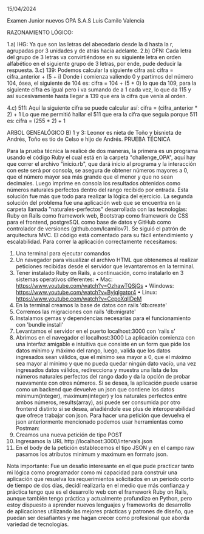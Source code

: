 15/04/2024

Examen Junior nuevos OPA S.A.S
Luis Camilo Valencia

RAZONAMIENTO LÓGICO:

1.a) IHG:
Ya que son las letras del abecedario desde la d hasta la r, agrupadas por 3 unidades y de atrás hacia adelante.
2.b) OFN:
Cada letra del grupo de 3 letras va convirtiéndose en su siguiente letra en orden alfabético en el siguiente grupo de 3 letras, por ende, pude deducir la respuesta.
3.c) 139:
Podemos calcular la siguiente cifra así:
cifra = cifra_anterior + (5 + i)                                                                                      Donde i comienza valiendo 0 y partimos del número 104, ósea, el siguiente de 104 es:
cifra = 104 + (5 + 0)
lo que da 109, para la siguiente cifra es igual pero i va sumando de a 1 cada vez, lo que da 115 y así sucesivamente hasta llegar a 139 que era la cifra que venía al orden.

4.c) 511:
Aquí la siguiente cifra se puede calcular así:                                                                             cifra = (cifra_anterior * 2) + 1
Lo que me permitió hallar el 511 que era la cifra que seguía porque 511 es:
cifra = (255 * 2) + 1

ARBOL GENEALÓGICO
B) 1 y 3:
Leonor es nieta de Toño y bisnieta de Andrés, Toño es tío de Celso e hijo de Andrés.
PRUEBA TÉCNICA

Para la prueba técnica la realicé de dos maneras, la primera es un programa usando el código Ruby el cual está en la carpeta "challenge_OPA", aquí hay que correr el archivo "inicio.rb", que dará inicio al programa y la interacción con este será por consola, se asegura de obtener números mayores a 0, que el número mayor sea más grande que el menor y que no sean decimales. Luego imprime en consola los resultados obtenidos como números naturales perfectos dentro del rango recibido por entrada. Esta solución fue más que todo para realizar la lógica del ejercicio.
La segunda solución del problema fue una aplicación web que se encuentra en la carpeta llamada "naturales-perfectos" desarrollada con las tecnologías: Ruby on Rails como framework web, Bootstrap como framework de CSS para el frontend, postgreSQL como base de datos y GitHub como controlador de versiones (github.com/lcamilov7). Se siguió el patrón de arquitectura MVC. El código está comentado para su fácil entendimiento y escalabilidad.
Para correr la aplicación correctamente necesitamos:
1.	Una terminal para ejecutar comandos
2.	Un navegador para visualizar el archivo HTML que obtenemos al realizar peticiones recibidas desde el servidor que levantaremos en la terminal.
3.	Tener instalado Ruby on Rails, a continuación, como instalarlo en 3 sistemas operativos diferentes:
•	Mac: https://www.youtube.com/watch?v=OzhawTQSjGs
•	Windows: https://www.youtube.com/watch?v=Byjqlgatpr4
•	Linux: https://www.youtube.com/watch?v=CepoXqIlDeM
4.	En la terminal creamos la base de datos con rails 'db:create'
5.	Corremos las migraciones con rails 'db:migrate'
6.	Instalamos gemas y dependencias necesarias para el funcionamiento con 'bundle install'
7.	Levantamos el servidor en el puerto localhost:3000 con 'rails s'
8.	Abrimos en el navegador el localhost:3000
La aplicación comienza con una interfaz amigable e intuitiva que consiste en un form que pide los datos mínimo y máximo del rango, luego, valida que los datos ingresados sean válidos, que el mínimo sea mayor a 0, que el máximo sea mayor al mínimo y que no pueda quedar ningún dato vacío, una vez ingresados datos válidos, redirecciona y muestra una lista de los números naturales perfectos del rango dado y da la opción de probar nuevamente con otros números.
Si se desea, la aplicación puede usarse como un backend que devuelve un json que contiene los datos minimum(integer), maximum(integer) y los naturales perfectos entre ambos números, results(array), así puede ser consumida por otro frontend distinto si se desea, añadiéndole ese plus de interoperabilidad que ofrece trabajar con json.
Para hacer una petición que devuelva el json anteriormente mencionado podemos usar herramientas como Postman:
1.	Creamos una nueva petición de tipo POST
2.	Ingresamos la URL http://localhost:3000/intervals.json
3.	En el body de la petición establecemos el tipo JSON y en el campo raw pasamos los atributos minimum y maximum en formato json.


Nota importante: Fue un desafío interesante en el que pude practicar tanto mi lógica como programador como mi capacidad para construir una aplicación que resuelva los requerimientos solicitados en un periodo corto de tiempo de dos días, decidí realizarla en el medio que más confianza y práctica tengo que es el desarrollo web con el framework Ruby on Rails, aunque también tengo práctica y actualmente profundizo en Python, pero estoy dispuesto a aprender nuevos lenguajes y frameworks de desarrollo de aplicaciones utilizando las mejores prácticas y patrones de diseño, que puedan ser desafiantes y me hagan crecer como profesional que aborda variedad de tecnologías.
